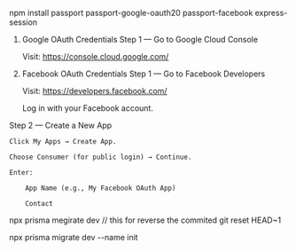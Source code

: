 npm install passport passport-google-oauth20 passport-facebook express-session

1. Google OAuth Credentials
Step 1 — Go to Google Cloud Console

    Visit: https://console.cloud.google.com/



2. Facebook OAuth Credentials
Step 1 — Go to Facebook Developers

    Visit: https://developers.facebook.com/

    Log in with your Facebook account.

Step 2 — Create a New App

    Click My Apps → Create App.

    Choose Consumer (for public login) → Continue.

    Enter:

        App Name (e.g., My Facebook OAuth App)

        Contact 
        
npx prisma megirate dev
// this for reverse the commited
git reset HEAD~1

npx prisma migrate dev --name init
